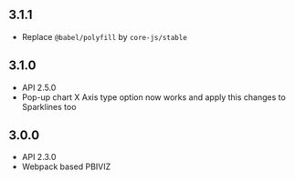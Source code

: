## 3.1.1
* Replace `@babel/polyfill` by `core-js/stable`

## 3.1.0
* API 2.5.0
* Pop-up chart X Axis type option now works and apply this changes to Sparklines too

## 3.0.0
* API 2.3.0
* Webpack based PBIVIZ
